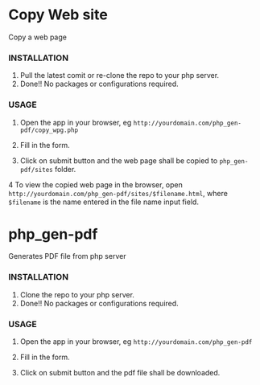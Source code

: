 # Copy Web site 
Copy a web page 

### INSTALLATION

1. Pull the latest comit or re-clone the repo to your php server.
2. Done!! No packages or configurations required.

### USAGE

1. Open the app in your browser, eg `http://yourdomain.com/php_gen-pdf/copy_wpg.php`    

2. Fill in the form.

3. Click on submit button and the web page shall be copied to `php_gen-pdf/sites` folder.

4  To view the copied web page in the browser, open `http://yourdomain.com/php_gen-pdf/sites/$filename.html`, where `$filename` is the name entered in the file name input field. 


# php_gen-pdf
Generates PDF file from php server

### INSTALLATION

1. Clone the repo to your php server.
2. Done!! No packages or configurations required.

### USAGE

1. Open the app in your browser, eg `http://yourdomain.com/php_gen-pdf`
    

2. Fill in the form.

3. Click on submit button and the pdf file shall be downloaded. 
